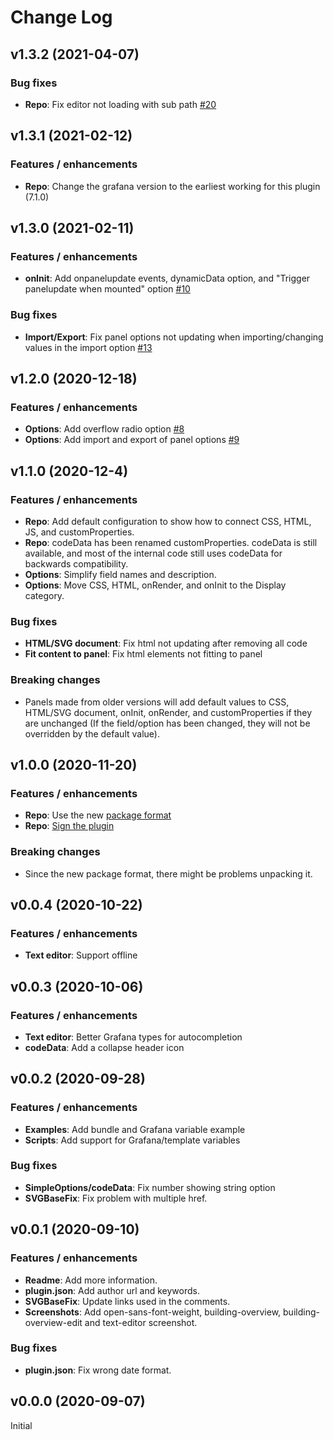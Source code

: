 # Change Log

## v1.3.2 (2021-04-07)

### Bug fixes

- **Repo**: Fix editor not loading with sub path [#20](https://github.com/gapitio/gapit-htmlgraphics-panel/pull/20)

## v1.3.1 (2021-02-12)

### Features / enhancements

- **Repo**: Change the grafana version to the earliest working for this plugin (7.1.0)

## v1.3.0 (2021-02-11)

### Features / enhancements

- **onInit**: Add onpanelupdate events, dynamicData option, and "Trigger panelupdate when mounted" option [#10](https://github.com/gapitio/gapit-htmlgraphics-panel/pull/10)

### Bug fixes

- **Import/Export**: Fix panel options not updating when importing/changing values in the import option [#13](https://github.com/gapitio/gapit-htmlgraphics-panel/pull/13)

## v1.2.0 (2020-12-18)

### Features / enhancements

- **Options**: Add overflow radio option [#8](https://github.com/gapitio/gapit-htmlgraphics-panel/pull/8)
- **Options**: Add import and export of panel options [#9](https://github.com/gapitio/gapit-htmlgraphics-panel/pull/9)

## v1.1.0 (2020-12-4)

### Features / enhancements

- **Repo**: Add default configuration to show how to connect CSS, HTML, JS, and customProperties.
- **Repo**: codeData has been renamed customProperties. codeData is still available, and most of the internal code still uses codeData for backwards compatibility.
- **Options**: Simplify field names and description.
- **Options**: Move CSS, HTML, onRender, and onInit to the Display category.

### Bug fixes

- **HTML/SVG document**: Fix html not updating after removing all code
- **Fit content to panel**: Fix html elements not fitting to panel

### Breaking changes

- Panels made from older versions will add default values to CSS, HTML/SVG document, onInit, onRender, and customProperties if they are unchanged (If the field/option has been changed, they will not be overridden by the default value).

## v1.0.0 (2020-11-20)

### Features / enhancements

- **Repo**: Use the new [package format](https://grafana.com/docs/grafana/latest/developers/plugins/package-a-plugin/)
- **Repo**: [Sign the plugin](https://grafana.com/docs/grafana/latest/developers/plugins/sign-a-plugin/)

### Breaking changes

- Since the new package format, there might be problems unpacking it.

## v0.0.4 (2020-10-22)

### Features / enhancements

- **Text editor**: Support offline

## v0.0.3 (2020-10-06)

### Features / enhancements

- **Text editor**: Better Grafana types for autocompletion
- **codeData**: Add a collapse header icon

## v0.0.2 (2020-09-28)

### Features / enhancements

- **Examples**: Add bundle and Grafana variable example
- **Scripts**: Add support for Grafana/template variables

### Bug fixes

- **SimpleOptions/codeData**: Fix number showing string option
- **SVGBaseFix**: Fix problem with multiple href.

## v0.0.1 (2020-09-10)

### Features / enhancements

- **Readme**: Add more information.
- **plugin.json**: Add author url and keywords.
- **SVGBaseFix**: Update links used in the comments.
- **Screenshots**: Add open-sans-font-weight, building-overview, building-overview-edit and text-editor screenshot.

### Bug fixes

- **plugin.json**: Fix wrong date format.

## v0.0.0 (2020-09-07)

Initial
